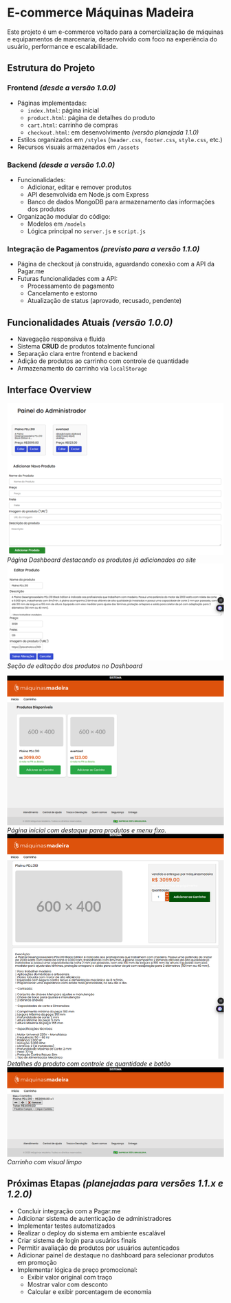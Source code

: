 # E-commerce Máquinas Madeira

Este projeto é um e-commerce voltado para a comercialização de máquinas e equipamentos de marcenaria, desenvolvido com foco na experiência do usuário, performance e escalabilidade.

## Estrutura do Projeto

### Frontend _(desde a versão 1.0.0)_

- Páginas implementadas:
  - `index.html`: página inicial
  - `product.html`: página de detalhes do produto
  - `cart.html`: carrinho de compras
  - `checkout.html`: em desenvolvimento _(versão planejada 1.1.0)_
- Estilos organizados em `/styles` (`header.css`, `footer.css`, `style.css`, etc.)
- Recursos visuais armazenados em `/assets`

### Backend _(desde a versão 1.0.0)_

- Funcionalidades:
  - Adicionar, editar e remover produtos
  - API desenvolvida em Node.js com Express
  - Banco de dados MongoDB para armazenamento das informações dos produtos
- Organização modular do código:
  - Modelos em `/models`
  - Lógica principal no `server.js` e `script.js`

### Integração de Pagamentos _(previsto para a versão 1.1.0)_

- Página de checkout já construída, aguardando conexão com a API da Pagar.me
- Futuras funcionalidades com a API:
  - Processamento de pagamento
  - Cancelamento e estorno
  - Atualização de status (aprovado, recusado, pendente)

## Funcionalidades Atuais _(versão 1.0.0)_

- Navegação responsiva e fluida
- Sistema **CRUD** de produtos totalmente funcional
- Separação clara entre frontend e backend
- Adição de produtos ao carrinho com controle de quantidade
- Armazenamento do carrinho via `localStorage`

## Interface Overview

![Homepage](./assets/screenshots/backend/dashboard-adm.png)
*Página Dashboard destacando os produtos já adicionados ao site*
![Homepage](./assets/screenshots/backend/dashboard-adm-edit.png)
*Seção de editação dos produtos no Dashboard*

![Homepage](./assets/screenshots/frontend/home.png)
*Página inicial com destaque para produtos e menu fixo.*
![Homepage](./assets/screenshots/frontend/product.png)
*Detalhes do produto com controle de quantidade e botão*
![Homepage](./assets/screenshots/frontend/cart.png)
*Carrinho com visual limpo*

## Próximas Etapas _(planejadas para versões 1.1.x e 1.2.0)_

- Concluir integração com a Pagar.me
- Adicionar sistema de autenticação de administradores
- Implementar testes automatizados
- Realizar o deploy do sistema em ambiente escalável
- Criar sistema de login para usuários finais
- Permitir avaliação de produtos por usuários autenticados
- Adicionar painel de destaque no dashboard para selecionar produtos em promoção
- Implementar lógica de preço promocional:
  - Exibir valor original com traço
  - Mostrar valor com desconto
  - Calcular e exibir porcentagem de economia

